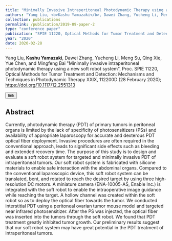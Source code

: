 ```yaml
---
title: "Minimally Invasive Intraperitoneal Photodynamic Therapy using a New Soft Robot System"
authors: "Yang Liu, <b>Kashu Yamazaki</b>, Dawei Zhang, Yucheng Li, Meng Su, Qing Xie, Yue Chen, and Mingfeng Bai."
collection: publications
permalink: /publication/2019-09-paper-2
type: "conference paper"
publication: "SPIE 11220, Optical Methods for Tumor Treatment and Detection: Mechanisms and Techniques in Photodynamic Therapy XXIX"
year: "2020"
date: 2020-02-28
---
```

  Yang Liu, <b>Kashu Yamazaki</b>, Dawei Zhang, Yucheng Li, Meng Su, Qing Xie, Yue Chen, and Mingfeng Bai "Minimally invasive intraperitoneal photodynamic therapy using a new soft robot system", Proc. SPIE 11220, Optical Methods for Tumor Treatment and Detection: Mechanisms and Techniques in Photodynamic Therapy XXIX, 112200D (28 February 2020); https://doi.org/10.1117/12.2551313 

<button class="btn btn-round btn-sm btn-ghost-blue" onclick="location.href='https://doi.org/10.1117/12.2551313 '">link</button>


## Abstract
Currently, photodynamic therapy (PDT) of primary tumors in peritoneal organs is limited by the lack of specificity of photosensitizers (PSs) and availability of appropriate laparoscopy for accurate and dexterous PDT optical fiber deployment. Invasive procedures are often required in the conventional approach, leads to significant side effects such as bleeding and extended recovery time. The purpose of this study is to design and evaluate a soft robot system for targeted and minimally invasive PDT of intraperitoneal tumors. Our soft robot system is fabricated with silicone materials to enable safe interaction with the abdominal organs. Compared to the conventional laparoscopic device, this soft robot system can be translated, bent, and rotated to reach the desired target by using three high-resolution DC motors. A miniature camera (ENA-10005-AS, Enable Inc.) is integrated with the soft robot to enable the intraoperative image guidance while reaching the target. A hollow channel was created within the soft robot so as to deploy the optical fiber towards the tumor. We conducted interstitial PDT using a peritoneal ovarian tumor mouse model and targeted near infrared photosensitizer. After the PS was injected, the optical fiber was inserted into the tumors through the soft robot. We found that PDT treatment greatly inhibited tumor growth. Our preliminary results suggest that our soft robot system may have great potential in the PDT treatment of intraperitoneal tumors.
